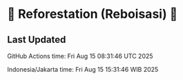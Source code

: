 
# 🌳 Reforestation (Reboisasi) 🌲

## Last Updated

GitHub Actions time: Fri Aug 15 08:31:46 UTC 2025

Indonesia/Jakarta time: Fri Aug 15 15:31:46 WIB 2025
